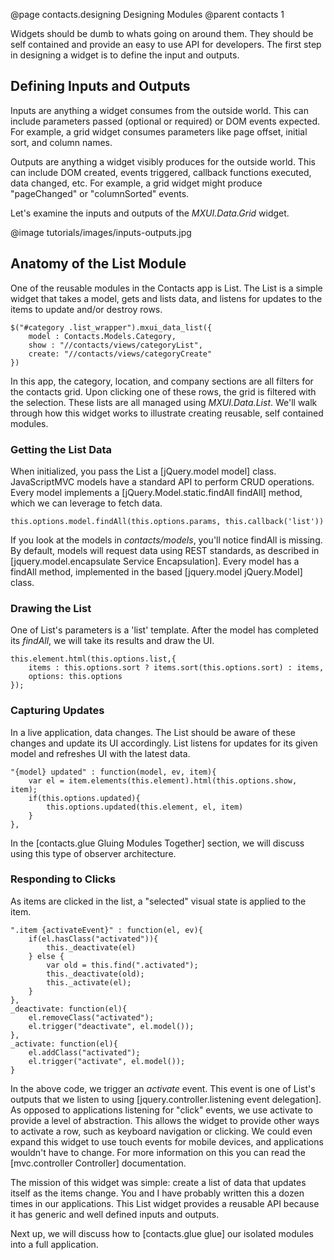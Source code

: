 @page contacts.designing Designing Modules
@parent contacts 1

Widgets should be dumb to whats going on around them. They should be self contained and provide an easy to use API for developers.  The first step in designing a widget is to define the input and outputs.

## Defining Inputs and Outputs

Inputs are anything a widget consumes from the outside world.  This can include parameters passed (optional or required) or DOM events expected.  For example, a grid widget consumes parameters like page offset, initial sort, and column names.

Outputs are anything a widget visibly produces for the outside world.  This can include DOM created, events triggered, callback functions executed, data changed, etc.  For example, a grid widget might produce "pageChanged" or "columnSorted" events.

Let's examine the inputs and outputs of the _MXUI.Data.Grid_ widget.

@image tutorials/images/inputs-outputs.jpg

## Anatomy of the List Module

One of the reusable modules in the Contacts app is List. The List is a simple widget that takes a model, gets and lists data, and listens for updates to the items to update and/or destroy rows.

	$("#category .list_wrapper").mxui_data_list({
		model : Contacts.Models.Category,
		show : "//contacts/views/categoryList",
		create: "//contacts/views/categoryCreate"
	})

In this app, the category, location, and company sections are all filters for the contacts grid. Upon clicking one of these rows, the grid is filtered with the selection. These lists are all managed using _MXUI.Data.List_.  We'll walk through how this widget works to illustrate creating reusable, self contained modules.

### Getting the List Data

When initialized, you pass the List a [jQuery.model model] class.  JavaScriptMVC models have a standard API to perform CRUD operations.  Every model implements a [jQuery.Model.static.findAll findAll] method, which we can leverage to fetch data.

	this.options.model.findAll(this.options.params, this.callback('list'))

If you look at the models in _contacts/models_, you'll notice findAll is missing. By default, models will request data using REST standards, as described in [jquery.model.encapsulate Service Encapsulation]. Every model has a findAll method, implemented in the based [jquery.model jQuery.Model] class.

### Drawing the List

One of List's parameters is a 'list' template.  After the model has completed its _findAll_, we will take its results and draw the UI.

	this.element.html(this.options.list,{
		items : this.options.sort ? items.sort(this.options.sort) : items,
		options: this.options
	});
	
### Capturing Updates

In a live application, data changes.  The List should be aware of these changes and update its UI accordingly.  List listens for updates for its given model and refreshes UI with the latest data.

	"{model} updated" : function(model, ev, item){
    	var el = item.elements(this.element).html(this.options.show, item);
    	if(this.options.updated){
        	this.options.updated(this.element, el, item)
    	}
	},

In the [contacts.glue Gluing Modules Together] section, we will discuss using this type of observer architecture.

### Responding to Clicks

As items are clicked in the list, a "selected" visual state is applied to the item.

    ".item {activateEvent}" : function(el, ev){
		if(el.hasClass("activated")){
			this._deactivate(el)
		} else {
			var old = this.find(".activated");
			this._deactivate(old);
			this._activate(el);
		}
	},
	_deactivate: function(el){
		el.removeClass("activated");
		el.trigger("deactivate", el.model());
	},
	_activate: function(el){
		el.addClass("activated");
		el.trigger("activate", el.model());
	}
	
In the above code, we  trigger an _activate_ event.  This event is one of List's outputs that we listen to using [jquery.controller.listening event delegation].  As opposed to applications listening for "click" events, we use activate to provide a level of abstraction.  This allows the widget to provide other ways to activate a row, such as keyboard navigation or clicking.  We could even expand this widget to use touch events for mobile devices, and applications wouldn't have to change.  For more information on this you can read the [mvc.controller Controller] documentation. 

The mission of this widget was simple: create a list of data that updates itself as the items change.  You and I have probably written this a dozen times in our applications.  This List widget provides a reusable API because it has generic and well defined inputs and outputs.

Next up, we will discuss how to [contacts.glue glue] our isolated modules into a full application.